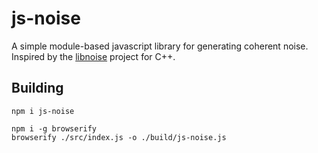 # js-noise

A simple module-based javascript library for generating coherent noise. 
Inspired by the [libnoise](http://libnoise.sourceforge.net/) project for C++.

## Building

```
npm i js-noise

npm i -g browserify
browserify ./src/index.js -o ./build/js-noise.js
```